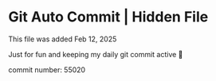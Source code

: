 # Git Auto Commit | Hidden File

This file was added Feb 12, 2025

Just for fun and keeping my daily git commit active 🤪

commit number: 55020
